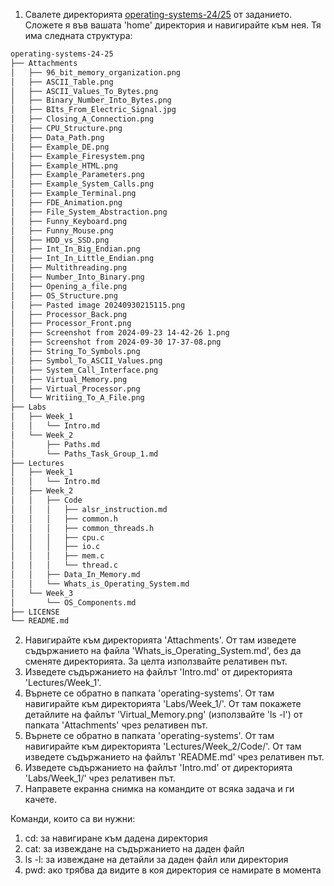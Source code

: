 1. Свалете директорията [operating-systems-24/25](https://github.com/yordan-vladov/operating-systems-24-25) от заданието. Сложете я във вашата 'home' директория и навигирайте към нея. Тя има следната структура:

```txt
operating-systems-24-25
├── Attachments
│   ├── 96_bit_memory_organization.png
│   ├── ASCII_Table.png
│   ├── ASCII_Values_To_Bytes.png
│   ├── Binary_Number_Into_Bytes.png
│   ├── BIts_From_Electric_Signal.jpg
│   ├── Closing_A_Connection.png
│   ├── CPU_Structure.png
│   ├── Data_Path.png
│   ├── Example_DE.png
│   ├── Example_Firesystem.png
│   ├── Example_HTML.png
│   ├── Example_Parameters.png
│   ├── Example_System_Calls.png
│   ├── Example_Terminal.png
│   ├── FDE_Animation.png
│   ├── File_System_Abstraction.png
│   ├── Funny_Keyboard.png
│   ├── Funny_Mouse.png
│   ├── HDD_vs_SSD.png
│   ├── Int_In_Big_Endian.png
│   ├── Int_In_Little_Endian.png
│   ├── Multithreading.png
│   ├── Number_Into_Binary.png
│   ├── Opening_a_file.png
│   ├── OS_Structure.png
│   ├── Pasted image 20240930215115.png
│   ├── Processor_Back.png
│   ├── Processor_Front.png
│   ├── Screenshot from 2024-09-23 14-42-26 1.png
│   ├── Screenshot from 2024-09-30 17-37-08.png
│   ├── String_To_Symbols.png
│   ├── Symbol_To_ASCII_Values.png
│   ├── System_Call_Interface.png
│   ├── Virtual_Memory.png
│   ├── Virtual_Processor.png
│   └── Writiing_To_A_File.png
├── Labs
│   ├── Week_1
│   │   └── Intro.md
│   └── Week_2
│       ├── Paths.md
│       └── Paths_Task_Group_1.md
├── Lectures
│   ├── Week_1
│   │   └── Intro.md
│   ├── Week_2
│   │   ├── Code
│   │   │   ├── alsr_instruction.md
│   │   │   ├── common.h
│   │   │   ├── common_threads.h
│   │   │   ├── cpu.c
│   │   │   ├── io.c
│   │   │   ├── mem.c
│   │   │   └── thread.c
│   │   ├── Data_In_Memory.md
│   │   └── Whats_is_Operating_System.md
│   └── Week_3
│       └── OS_Components.md
├── LICENSE
└── README.md
```

2. Навигирайте към директорията 'Attachments'. От там изведете съдържанието на файла 'Whats_is_Operating_System.md', без да сменяте директорията. За целта използвайте релативен път.
3. Изведете съдържанието  на  файлът 'Intro.md' от директорията 'Lectures/Week_1'.
4. Върнете се обратно в папката 'operating-systems'. От там навигирайте към директорията 'Labs/Week_1/'. От там покажете детайлите на файлът 'Virtual_Memory.png' (използвайте 'ls -l') от папката 'Attachments' чрез релативен път.
5. Върнете се обратно в папката 'operating-systems'. От там навигирайте към директорията 'Lectures/Week_2/Code/'. От там изведете съдържанието на файлът 'README.md' чрез релативен път.
6. Изведете съдържанието на файлът 'Intro.md' от директорията 'Labs/Week_1/' чрез релативен път.
7. Направете екранна снимка на командите от всяка задача и ги качете.

Команди, които са ви нужни:

1. cd: за навигиране към дадена директория
2. cat: за извеждане на съдържанието на даден файл
3. ls -l: за извеждане на детайли за даден файл или директория
4. pwd: ако трябва да видите в коя директория се намирате в момента
